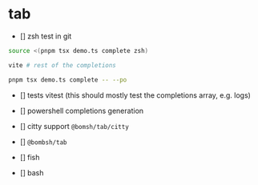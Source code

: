 # tab

- [] zsh test in git  

```zsh
source <(pnpm tsx demo.ts complete zsh)

vite # rest of the completions

pnpm tsx demo.ts complete -- --po
```

- [] tests vitest (this should mostly test the completions array, e.g. logs)
- [] powershell completions generation
- [] citty support `@bomsh/tab/citty`
- [] `@bombsh/tab`

- [] fish
- [] bash
